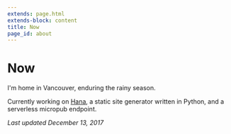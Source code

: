 ```yaml
---
extends: page.html
extends-block: content
title: Now
page_id: about
---
```

# Now

I'm home in Vancouver, enduring the rainy season.

Currently working on [Hana](https://github.com/mayo/hana), a static site generator written in Python, and a serverless micropub endpoint.

*Last updated December 13, 2017*
